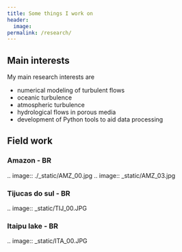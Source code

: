 ```yaml
---
title: Some things I work on
header:
  image:
permalink: /research/
---
```



## Main interests

My main research interests are

- numerical modeling of turbulent flows
- oceanic turbulence
- atmospheric turbulence
- hydrological flows in porous media
- development of Python tools to aid data processing

## Field work

### Amazon - BR

.. image:: ./_static/AMZ_00.jpg
.. image:: _static/AMZ_03.jpg


### Tijucas do sul - BR

.. image:: _static/TIJ_00.JPG

### Itaipu lake - BR

.. image:: _static/ITA_00.JPG

  
